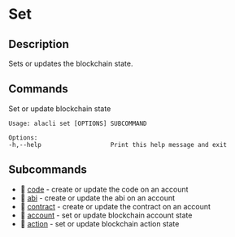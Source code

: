 # Set
## Description

Sets or updates the blockchain state.

## Commands

Set or update blockchain state

    Usage: alacli set [OPTIONS] SUBCOMMAND

    Options:
    -h,--help                   Print this help message and exit

## Subcommands

* 📄 [code] - create or update the code on an account
* 📄 [abi] - create or update the abi on an account
* 📄 [contract] - create or update the contract on an account
* 📄 [account] - set or update blockchain account state
* 📄 [action] - set or update blockchain action state

[code]:#
[abi]:#
[contract]:#
[account]:#
[action]:#